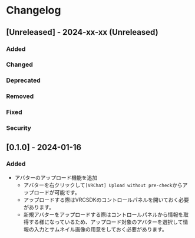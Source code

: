 # Changelog

## [Unreleased] - 2024-xx-xx (Unreleased)
### Added

### Changed

### Deprecated

### Removed

### Fixed

### Security

## [0.1.0] - 2024-01-16
### Added
- アバターのアップロード機能を追加
  - アバターを右クリックして`[VRChat] Upload without pre-check`からアップロードが可能です。
  - アップロードする際はVRCSDKのコントロールパネルを開いておく必要があります。
  - 新規アバターをアップロードする際はコントロールパネルから情報を取得する様になっているため、アップロード対象のアバターを選択して情報の入力とサムネイル画像の用意をしておく必要があります。
